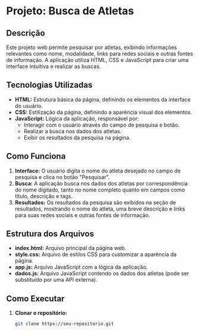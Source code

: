 # Projeto: Busca de Atletas

## Descrição
Este projeto web permite pesquisar por atletas, exibindo informações relevantes como nome, modalidade, links para redes sociais e outras fontes de informação. A aplicação utiliza HTML, CSS e JavaScript para criar uma interface intuitiva e realizar as buscas.

## Tecnologias Utilizadas
* **HTML:** Estrutura básica da página, definindo os elementos da interface do usuário.
* **CSS:** Estilização da página, definindo a aparência visual dos elementos.
* **JavaScript:** Lógica da aplicação, responsável por:
    * Interagir com o usuário através do campo de pesquisa e botão.
    * Realizar a busca nos dados dos atletas.
    * Exibir os resultados da pesquisa na página.

## Como Funciona
1. **Interface:** O usuário digita o nome do atleta desejado no campo de pesquisa e clica no botão "Pesquisar".
2. **Busca:** A aplicação busca nos dados dos atletas por correspondência do nome digitado, tanto no nome completo quanto em campos como título, descrição e tags.
3. **Resultados:** Os resultados da pesquisa são exibidos na seção de resultados, mostrando o nome do atleta, uma breve descrição e links para suas redes sociais e outras fontes de informação.

## Estrutura dos Arquivos
* **index.html:** Arquivo principal da página web.
* **style.css:** Arquivo de estilos CSS para customizar a aparência da página.
* **app.js:** Arquivo JavaScript com a lógica da aplicação.
* **dados.js:** Arquivo JavaScript contendo os dados dos atletas (pode ser substituído por uma API externa).

## Como Executar
1. **Clonar o repositório:**
   ```bash
   git clone https://seu-repositorio.git
